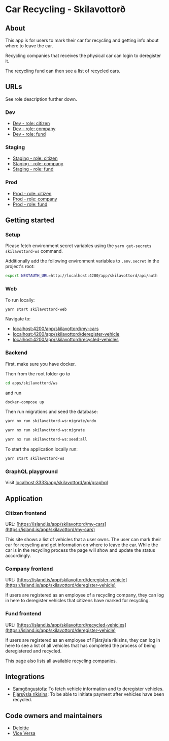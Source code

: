# Car Recycling - Skilavottorð

## About

This app is for users to mark their car for recycling and getting info about
where to leave the car.

Recycling companies that receives the physical car can login to deregister it.

The recycling fund can then see a list of recycled cars.

## URLs

See role description further down.

### Dev

- [Dev - role: citizen](https://beta.dev01.devland.is/app/skilavottord/my-cars)
- [Dev - role: company](https://beta.dev01.devland.is/app/skilavottord/deregister-vehicle)
- [Dev - role: fund](https://beta.dev01.devland.is/app/skilavottord/recycled-vehicles)

### Staging

- [Staging - role: citizen](https://beta.staging01.devland.is/app/skilavottord/my-cars)
- [Staging - role: company](https://beta.staging01.devland.is/app/skilavottord/deregister-vehicle)
- [Staging - role: fund](https://beta.staging01.devland.is/app/skilavottord/recycled-vehicles)

### Prod

- [Prod - role: citizen](https://island.is/app/skilavottord/my-cars)
- [Prod - role: company](https://island.is/app/skilavottord/deregister-vehicle)
- [Prod - role: fund](https://island.is/app/skilavottord/recycled-vehicles)

## Getting started

### Setup

Please fetch environment secret variables using the
`yarn get-secrets skilavottord-ws` command.

Additionally add the following environment variables to `.env.secret` in the
project's root:

```bash
export NEXTAUTH_URL=http://localhost:4200/app/skilavottord/api/auth
```

### Web

To run locally:

```bash
yarn start skilavottord-web
```

Navigate to:

- [localhost:4200/app/skilavottord/my-cars](http://localhost:4200/app/skilavottord/my-cars)
- [localhost:4200/app/skilavottord/deregister-vehicle](http://localhost:4200/app/skilavottord/deregister-vehicle)
- [localhost:4200/app/skilavottord/recycled-vehicles](http://localhost:4200/app/skilavottord/recycled-vehicles)

### Backend

First, make sure you have docker.

Then from the root folder go to

```bash
cd apps/skilavottord/ws
```

and run

```bash
docker-compose up
```

Then run migrations and seed the database:

```bash
yarn nx run skilavottord-ws:migrate/undo
```

```bash
yarn nx run skilavottord-ws:migrate
```

```bash
yarn nx run skilavottord-ws:seed:all
```

To start the application locally run:

```bash
yarn start skilavottord-ws
```

### GraphQL playground

Visit
[localhost:3333/app/skilavottord/api/graphql](http://localhost:3333/app/skilavottord/api/graphql)

## Application

### Citizen frontend

URL:
[https://island.is/app/skilavottord/my-cars](https://island.is/app/skilavottord/my-cars)

This site shows a list of vehicles that a user owns. The user can mark their
car for recycling and get information on where to leave the car. While the car
is in the recycling process the page will show and update the status
accordingly.

### Company frontend

URL:
[https://island.is/app/skilavottord/deregister-vehicle](https://island.is/app/skilavottord/deregister-vehicle)

If users are registered as an employee of a recycling company, they can log in
here to deregister vehicles that citizens have marked for recycling.

### Fund frontend

URL:
[https://island.is/app/skilavottord/recycled-vehicles](https://island.is/app/skilavottord/deregister-vehicle)

If users are registered as an employee of Fjársýsla ríkisins, they can log in
here to see a list of all vehicles that has completed the process of being
deregistered and recycled.

This page also lists all available recycling companies.

## Integrations

- [Samgöngustofa](https://www.samgongustofa.is/): To fetch vehicle information
  and to deregister vehicles.
- [Fjársýsla ríkisins](https://www.fjs.is/): To be able to initiate payment
  after vehicles have been recycled.

## Code owners and maintainers

- [Deloitte](https://github.com/orgs/island-is/teams/deloitte/members)
- [Vice Versa](https://github.com/orgs/island-is/teams/vice-versa/members)
